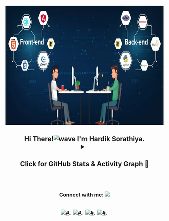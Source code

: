 <!-- [![Typing SVG](https://readme-typing-svg.demolab.com?font=Fira+Code&size=25&pause=1000&color=F7F7F7&vCenter=true&width=435&lines=Hi+there+%2C+I'm+Hardik+Sorathiya+;Multi+Stack+Developer+)](https://git.io/typing-svg) -->

<p align="center">
  <img src="https://github.com/hardik6869/Practical_Image/blob/main/github_image.jpg?raw=true" width="100%" height="380" />
</p>

<h2 align="center">Hi There!<img alt="wave" src="https://emojis.slackmojis.com/emojis/images/1588177020/8809/wave_hello.gif?1588177020" width="25"> I'm Hardik Sorathiya.

<details>

<summary> <h4> Click for GitHub Stats & Activity Graph 🚀 </h4> </summary>
  
  
[![Ashutosh's github activity graph](https://github-readme-activity-graph.cyclic.app/graph?username=hardik6869&show_icons=true&theme=gotham)](https://github.com/hardik6869/hardik6869)
![Hardik's github stats](https://github-readme-stats.vercel.app/api?username=hardik6869&show_icons=true&theme=gotham)
![Hardik GitHub Streak](https://github-readme-streak-stats.herokuapp.com/?user=hardik6869&theme=gotham)

[![Top Langs](https://github-readme-stats.vercel.app/api/top-langs/?username=hardik6869&show_icons=true&theme=gotham)](https://github.com/hardik6869/hardik6869)

</details>

<br />
<h3 align="center"> Connect with me: <img src='https://raw.githubusercontent.com/ShahriarShafin/ShahriarShafin/main/Assets/handshake.gif' width="50px" m> 
<p>
<br />
<a href="#" target="blank"><img align="center" src="https://www.vectorlogo.zone/logos/twitter/twitter-tile.svg" alt="#" height="30" width="30"/> </a>
&nbsp;
<a href="#" target="blank"><img align="center" src="https://www.vectorlogo.zone/logos/linkedin/linkedin-tile.svg" alt="#" height="30" width="30"/> </a>
&nbsp;
<a href="#" target="blank"><img align="center" src="https://www.vectorlogo.zone/logos/instagram/instagram-icon.svg" alt="#" height="30" width="30"/> </a>
&nbsp;
<a href="#" target="blank"><img align="center" src="https://www.vectorlogo.zone/logos/github/github-tile.svg" alt="#" height="30" width="30"/> </a>
&nbsp;
</p>
 </h3>

<br />

